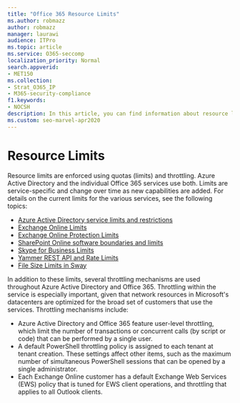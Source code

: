 ```yaml
---
title: "Office 365 Resource Limits"
ms.author: robmazz
author: robmazz
manager: laurawi
audience: ITPro
ms.topic: article
ms.service: O365-seccomp
localization_priority: Normal
search.appverid:
- MET150
ms.collection:
- Strat_O365_IP
- M365-security-compliance
f1.keywords:
- NOCSH
description: In this article, you can find information about resource limits for the various applications within Office 365.
ms.custom: seo-marvel-apr2020
---
```


# Resource Limits

Resource limits are enforced using quotas (limits) and throttling. Azure Active Directory and the individual Office 365 services use both. Limits are service-specific and change over time as new capabilities are added. For details on the current limits for the various services, see the following topics:

- [Azure Active Directory service limits and restrictions](https://msdn.microsoft.com/library/azure/dn764971.aspx)
- [Exchange Online Limits](https://technet.microsoft.com/library/exchange-online-limits.aspx)
- [Exchange Online Protection Limits](https://technet.microsoft.com/library/exchange-online-protection-limits.aspx)
- [SharePoint Online software boundaries and limits](https://support.office.com/article/SharePoint-Online-software-boundaries-and-limits-8F34FF47-B749-408B-ABC0-B605E1F6D498)
- [Skype for Business Limits](https://technet.microsoft.com/library/skype-for-business-online-limits.aspx)
- [Yammer REST API and Rate Limits](https://developer.yammer.com/docs/rest-api-rate-limits)
- [File Size Limits in Sway](https://support.office.com/article/File-size-limits-in-Sway-4db21bc6-b42b-499f-9272-66e089db109f)

In addition to these limits, several throttling mechanisms are used throughout Azure Active Directory and Office 365. Throttling within the service is especially important, given that network resources in Microsoft's datacenters are optimized for the broad set of customers that use the services. Throttling mechanisms include:

- Azure Active Directory and Office 365 feature user-level throttling, which limit the number of transactions or concurrent calls (by script or code) that can be performed by a single user.
- A default PowerShell throttling policy is assigned to each tenant at tenant creation. These settings affect other items, such as the maximum number of simultaneous PowerShell sessions that can be opened by a single administrator.
- Each Exchange Online customer has a default Exchange Web Services (EWS) policy that is tuned for EWS client operations, and throttling that applies to all Outlook clients.
